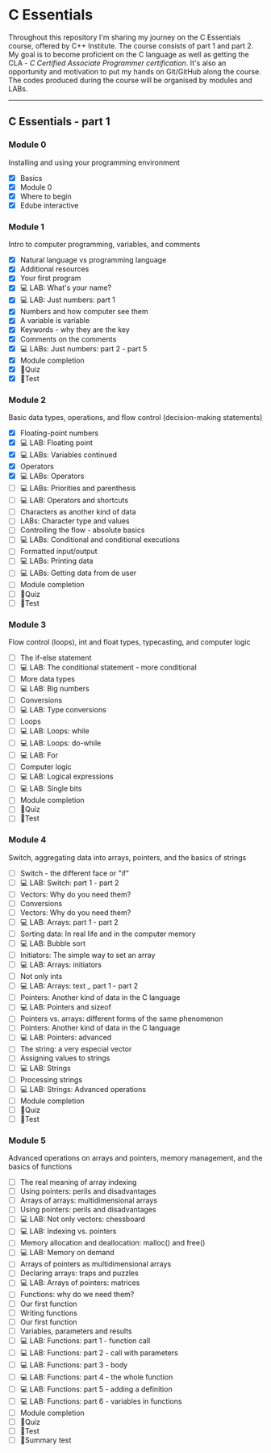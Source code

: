 # C Essentials

Throughout this repository I'm sharing my journey on the C Essentials course, offered by C++ Institute. The course consists of part 1 and part 2. My goal is to become proficient on the C language as well as getting the CLA - *C Certified Associate Programmer certification*. It's also an opportunity and motivation to put my hands on Git/GitHub along the course. The codes produced during the course will be organised by modules and LABs. 

***

## C Essentials - part 1

### Module 0
Installing and using your programming environment
- [x] Basics
- [x] Module 0
- [x] Where to begin
- [x] Edube interactive

### Module 1
Intro to computer programming, variables, and comments
- [x] Natural language vs programming language
- [x] Additional resources
- [x] Your first program
- [x] 💻 LAB: What's your name?
- [x] 💻 LAB: Just numbers: part 1
- [x] Numbers and how computer see them
- [x] A variable is variable
- [x] Keywords - why they are the key
- [x] Comments on the comments
- [x] 💻 LABs: Just numbers: part 2 - part 5
- [x] Module completion
- [x] 🔺Quiz
- [x] 🔺Test

### Module 2
Basic data types, operations, and flow control (decision-making statements)
- [x] Floating-point numbers
- [x] 💻 LAB: Floating point
- [x] 💻 LABs: Variables continued
- [x] Operators
- [x] 💻 LABs: Operators
- [ ] 💻 LABs: Priorities and parenthesis 
- [ ] 💻 LAB: Operators and shortcuts
- [ ] Characters as another kind of data
- [ ] LABs: Character type and values
- [ ] Controlling the flow - absolute basics
- [ ] 💻 LABs: Conditional and conditional executions
- [ ] Formatted input/output
- [ ] 💻 LABs: Printing data
- [ ] 💻 LABs: Getting data from de user
- [ ] Module completion
- [ ] 🔺Quiz
- [ ] 🔺Test

### Module 3
Flow control (loops), int and float types, typecasting, and computer logic
- [ ] The if-else statement
- [ ] 💻 LAB: The conditional statement - more conditional
- [ ] More data types
- [ ] 💻 LAB: Big numbers
- [ ] Conversions
- [ ] 💻 LAB: Type conversions
- [ ] Loops
- [ ] 💻 LAB: Loops: while
- [ ] 💻 LAB: Loops: do-while
- [ ] 💻 LAB: For
- [ ] Computer logic
- [ ] 💻 LAB: Logical expressions
- [ ] 💻 LAB: Single bits
- [ ] Module completion
- [ ] 🔺Quiz
- [ ] 🔺Test

### Module 4
Switch, aggregating data into arrays, pointers, and the basics of strings
- [ ] Switch - the different face or "if"
- [ ] 💻 LAB: Switch: part 1 - part 2
- [ ] Vectors: Why do you need them?
- [ ] Conversions
- [ ] Vectors: Why do you need them?
- [ ] 💻 LAB: Arrays: part 1 - part 2
- [ ] Sorting data: In real life and in the computer memory
- [ ] 💻 LAB: Bubble sort
- [ ] Initiators: The simple way to set an array
- [ ] 💻 LAB: Arrays: initiators
- [ ] Not only ints
- [ ] 💻 LAB: Arrays: text _ part 1 - part 2
- [ ] Pointers: Another kind of data in the C language
- [ ] 💻 LAB: Pointers and sizeof
- [ ] Pointers vs. arrays: different forms of the same phenomenon
- [ ] Pointers: Another kind of data in the C language
- [ ] 💻 LAB: Pointers: advanced
- [ ] The string: a very especial vector
- [ ] Assigning values to strings
- [ ] 💻 LAB: Strings
- [ ] Processing strings
- [ ] 💻 LAB: Strings: Advanced operations
- [ ] Module completion
- [ ] 🔺Quiz
- [ ] 🔺Test

### Module 5
Advanced operations on arrays and pointers, memory management, and the basics of functions
- [ ] The real meaning of array indexing
- [ ] Using pointers: perils and disadvantages
- [ ] Arrays of arrays: multidimensional arrays
- [ ] Using pointers: perils and disadvantages
- [ ] 💻 LAB: Not only vectors: chessboard
- [ ] 💻 LAB: Indexing vs. pointers
- [ ] Memory allocation and deallocation: malloc() and free()
- [ ] 💻 LAB: Memory on demand
- [ ] Arrays of pointers as multidimensional arrays
- [ ] Declaring arrays: traps and puzzles 
- [ ] 💻 LAB: Arrays of pointers: matrices
- [ ] Functions: why do we need them?
- [ ] Our first function
- [ ] Writing functions
- [ ] Our first function
- [ ] Variables, parameters and results
- [ ] 💻 LAB: Functions: part 1 - function call
- [ ] 💻 LAB: Functions: part 2 - call with parameters
- [ ] 💻 LAB: Functions: part 3 - body
- [ ] 💻 LAB: Functions: part 4 - the whole function
- [ ] 💻 LAB: Functions: part 5 - adding a definition
- [ ] 💻 LAB: Functions: part 6 - variables in functions
- [ ] Module completion
- [ ] 🔺Quiz
- [ ] 🔺Test
- [ ] 🔺Summary test